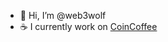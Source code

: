 - 👋 Hi, I’m @web3wolf
- ☕ I currently work on [CoinCoffee](https://github.com/web3wolf/coincoffee)

<!---
web3wolf/web3wolf is a ✨ special ✨ repository because its `README.md` (this file) appears on your GitHub profile.
You can click the Preview link to take a look at your changes.
--->
